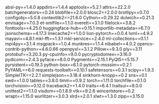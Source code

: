 absl-py==1.4.0
appdirs==1.4.4
apptools==5.2.1
attrs==22.2.0
batchgenerators==0.24
blobfile==2.0.0
blosc2==2.0.0
brotlipy==0.7.0
configobj==5.0.8
contextlib2==21.6.0
Cython==0.29.32
dulwich==0.21.3
envisage==7.0.3
et-xmlfile==1.1.0
everett==3.1.0
filelock==3.8.2
fonttools==4.25.0
huggingface-hub==0.15.1
importlib-metadata==6.7.0
jsonschema==4.17.3
linecache2==1.0.0
lion-pytorch==0.0.4
lxml==4.9.2
mayavi==4.8.1
mkl-fft==1.3.1
mkl-service==2.4.0
ml-collections==0.1.1
mpi4py==3.1.4
msgpack==1.0.4
munkres==1.1.4
nibabel==4.0.2
opencv-contrib-python==4.6.0.66
openpyxl==3.1.2
Pillow==9.3.0
ply==3.11
protobuf==3.20.3
py-cpuinfo==9.0.0
pycryptodomex==3.16.0
pydicom==2.4.3
pyface==8.0.0
Pygments==2.15.1
PyQt5==5.15.7
pyrsistent==0.19.3
python-box==6.1.0
pytorch-msssim==0.2.1
PyYAML==6.0
requests-toolbelt==0.10.1
safetensors==0.3.1
scipy==1.9.3
SimpleITK==2.2.1
simplejson==3.18.4
sinkhorn-knopp==0.2
sns==0.1
swd==1.0.0
tables==3.8.0
timm==0.9.2
torch==1.11.0
torchfile==0.1.0
torchvision==0.12.0
traceback2==1.4.0
traits==6.4.1
traitsui==8.0.0
unittest2==1.1.0
visdom==0.1.8.9
vtk==9.2.6
wincertstore==0.2
wrapt==1.15.0
wurlitzer==3.0.3
xlrd==2.0.1
xlwt==1.3.0
zipp==3.15.0
